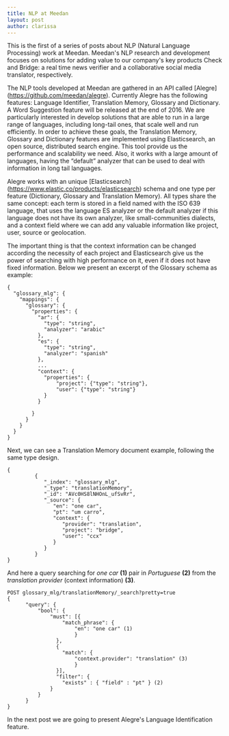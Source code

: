 ```yaml
---
title: NLP at Meedan
layout: post
author: clarissa
---
```


This is the first of a series of posts about NLP (Natural Language Processing) work at Meedan. Meedan's NLP research and development focuses on solutions for adding value to our company's key products Check and Bridge: a real time news verifier and a collaborative social media translator, respectively.

The NLP tools developed at Meedan are gathered in an API called [Alegre] (https://github.com/meedan/alegre). Currently Alegre has the following features: Language Identifier, Translation Memory, Glossary and Dictionary. A Word Suggestion feature will be released at the end of 2016.
We are particularly interested in develop solutions that are able to run in a large range of languages, including long-tail ones, that scale well and run efficiently. In order to achieve these goals, the Translation Memory, Glossary and Dictionary features are implemented using Elasticsearch, an open source, distributed search engine. This tool provide us the performance and scalability we need. Also, it works with a large amount of languages, having the “default” analyzer that can be used to deal with information in long tail languages.

Alegre works with an unique [Elasticsearch] (https://www.elastic.co/products/elasticsearch) schema and one type per feature (Dictionary, Glossary and Translation Memory). All types share the same concept: each term is stored in a field named with the ISO 639 language, that uses the language ES analyzer or the default analyzer if this language does not have its own analyzer, like small-communities dialects, and a context field where we can add any valuable information like project, user, source or geolocation.

The important thing is that the context information can be changed according the necessity of each project and Elasticsearch give us the power of searching with high performance on it, even if it does not have fixed information. Below we present an excerpt of the Glossary schema as example:

~~~~
{
  "glossary_mlg": {
    "mappings": {
      "glossary": {
        "properties": {
          "ar": {
            "type": "string",
            "analyzer": "arabic"
          },
          "es": {
            "type": "string",
            "analyzer": "spanish"
          },
          ...
          "context": {
            "properties": {
                "project": {"type": "string"},
                "user": {"type": "string"}
            }
          }

        }
      }
    }
  }
}
~~~~

Next, we can see a Translation Memory document example, following the same type design.
~~~~
{
         {
            "_index": "glossary_mlg",
            "_type": "translationMemory",
            "_id": "AVc0HS8lNHOnL_ufSvRr",
            "_source": {
               "en": "one car",
               "pt": "um carro",
               "context": {
                  "provider": "translation",
                  "project": "bridge",
                  "user": "ccx"
               }
            }
         }
}
~~~~

And here a query searching for *one car* **(1)** pair in *Portuguese* **(2)** from the *translation provider* (context information) **(3)**.
~~~~
POST glossary_mlg/translationMemory/_search?pretty=true
{
      "query": {
          "bool": {
              "must": [{
                  "match_phrase": {
                      "en": "one car" (1)
                      }
                },
                {
                  "match": {
                      "context.provider": "translation" (3)
                      }
                }],
                "filter": {
                  "exists" : { "field" : "pt" } (2)
              }                                    
          }              
      }
}
~~~~

In the next post we are going to present Alegre's Language Identification feature.  
